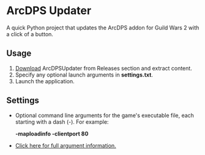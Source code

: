 # ArcDPS Updater
A quick Python project that updates the ArcDPS addon for Guild Wars 2 with a click of a button.

## Usage

1. [Download](https://github.com/janfincke/ArcDPSUpdater/releases/latest) ArcDPSUpdater from Releases section and extract content.
2. Specify any optional launch arguments in **settings.txt**.
3. Launch the application.

## Settings

  * Optional command line arguments for the game's executable file, each starting with a dash (-). For example:

     **-maploadinfo -clientport 80**
  * [Click here for full argument information.](https://wiki.guildwars2.com/wiki/Command_line_arguments)


